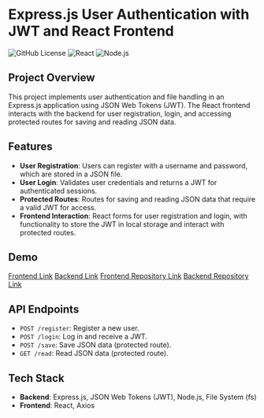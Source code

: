 # Express.js User Authentication with JWT and React Frontend

![GitHub License](https://img.shields.io/badge/license-MIT-blue.svg)
![React](https://img.shields.io/badge/React-16.8+-61DAFB?style=flat&logo=react&logoColor=black)
![Node.js](https://img.shields.io/badge/Node.js-v14.17.0-green.svg)

## Project Overview

This project implements user authentication and file handling in an Express.js application using JSON Web Tokens (JWT). The React frontend interacts with the backend for user registration, login, and accessing protected routes for saving and reading JSON data.

## Features

- **User Registration**: Users can register with a username and password, which are stored in a JSON file.
- **User Login**: Validates user credentials and returns a JWT for authenticated sessions.
- **Protected Routes**: Routes for saving and reading JSON data that require a valid JWT for access.
- **Frontend Interaction**: React forms for user registration and login, with functionality to store the JWT in local storage and interact with protected routes.

## Demo

[Frontend Link](https://file-handling-plum.vercel.app/) 
[Backend Link](https://file-handling-backend.vercel.app/) 
[Frontend Repository Link](https://github.com/nks854338/fileHandling) 
[Backend Repository Link](https://github.com/nks854338/fileHandlingBackend) 

## API Endpoints

- `POST /register`: Register a new user.
- `POST /login`: Log in and receive a JWT.
- `POST /save`: Save JSON data (protected route).
- `GET /read`: Read JSON data (protected route).

## Tech Stack

- **Backend**: Express.js, JSON Web Tokens (JWT), Node.js, File System (fs)
- **Frontend**: React, Axios
